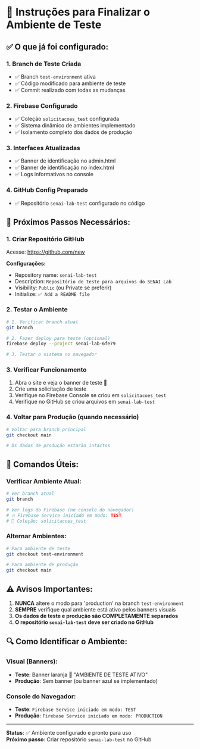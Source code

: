 # 🚀 Instruções para Finalizar o Ambiente de Teste

## ✅ O que já foi configurado:

### 1. **Branch de Teste Criada**
- ✅ Branch `test-environment` ativa
- ✅ Código modificado para ambiente de teste
- ✅ Commit realizado com todas as mudanças

### 2. **Firebase Configurado**
- ✅ Coleção `solicitacoes_test` configurada
- ✅ Sistema dinâmico de ambientes implementado
- ✅ Isolamento completo dos dados de produção

### 3. **Interfaces Atualizadas**
- ✅ Banner de identificação no admin.html
- ✅ Banner de identificação no index.html
- ✅ Logs informativos no console

### 4. **GitHub Config Preparado**
- ✅ Repositório `senai-lab-test` configurado no código

## 🔧 Próximos Passos Necessários:

### 1. **Criar Repositório GitHub**
Acesse: https://github.com/new

**Configurações:**
- Repository name: `senai-lab-test`
- Description: `Repositório de teste para arquivos do SENAI Lab`
- Visibility: `Public` (ou Private se preferir)
- Initialize: `✅ Add a README file`

### 2. **Testar o Ambiente**
```bash
# 1. Verificar branch atual
git branch

# 2. Fazer deploy para teste (opcional)
firebase deploy --project senai-lab-6fe79

# 3. Testar o sistema no navegador
```

### 3. **Verificar Funcionamento**
1. Abra o site e veja o banner de teste 🧪
2. Crie uma solicitação de teste
3. Verifique no Firebase Console se criou em `solicitacoes_test`
4. Verifique no GitHub se criou arquivos em `senai-lab-test`

### 4. **Voltar para Produção (quando necessário)**
```bash
# Voltar para branch principal
git checkout main

# Os dados de produção estarão intactos
```

## 🎯 Comandos Úteis:

### Verificar Ambiente Atual:
```bash
# Ver branch atual
git branch

# Ver logs do Firebase (no console do navegador)
# 🔥 Firebase Service iniciado em modo: TEST
# 📂 Coleção: solicitacoes_test
```

### Alternar Ambientes:
```bash
# Para ambiente de teste
git checkout test-environment

# Para ambiente de produção  
git checkout main
```

## ⚠️ Avisos Importantes:

1. **NUNCA** altere o modo para 'production' na branch `test-environment`
2. **SEMPRE** verifique qual ambiente está ativo pelos banners visuais
3. **Os dados de teste e produção são COMPLETAMENTE separados**
4. **O repositório `senai-lab-test` deve ser criado no GitHub**

## 🔍 Como Identificar o Ambiente:

### Visual (Banners):
- **Teste**: Banner laranja 🧪 "AMBIENTE DE TESTE ATIVO"
- **Produção**: Sem banner (ou banner azul se implementado)

### Console do Navegador:
- **Teste**: `Firebase Service iniciado em modo: TEST`
- **Produção**: `Firebase Service iniciado em modo: PRODUCTION`

---

**Status**: ✅ Ambiente configurado e pronto para uso  
**Próximo passo**: Criar repositório `senai-lab-test` no GitHub
